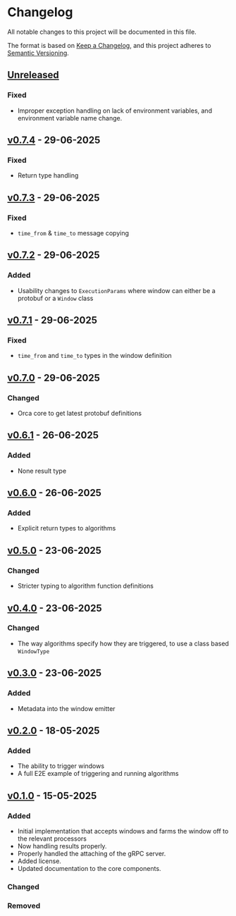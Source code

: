 # Changelog

All notable changes to this project will be documented in this file.

The format is based on [Keep a Changelog](https://keepachangelog.com/en/1.1.0/),
and this project adheres to [Semantic Versioning](https://semver.org/spec/v2.0.0.html).

## [Unreleased]

### Fixed

- Improper exception handling on lack of environment variables, and environment variable name change.

## [v0.7.4] - 29-06-2025

### Fixed

- Return type handling

## [v0.7.3] - 29-06-2025

### Fixed

- `time_from` & `time_to` message copying

## [v0.7.2] - 29-06-2025

### Added

- Usability changes to `ExecutionParams` where window can either be a protobuf or a `Window` class

## [v0.7.1] - 29-06-2025

### Fixed

- `time_from` and `time_to` types in the window definition

## [v0.7.0] - 29-06-2025

### Changed

- Orca core to get latest protobuf definitions

## [v0.6.1] - 26-06-2025

### Added

- None result type

## [v0.6.0] - 26-06-2025

### Added

- Explicit return types to algorithms

## [v0.5.0] - 23-06-2025

### Changed

- Stricter typing to algorithm function definitions

## [v0.4.0] - 23-06-2025

### Changed

- The way algorithms specify how they are triggered, to use a class based `WindowType`

## [v0.3.0] - 23-06-2025

### Added

- Metadata into the window emitter

## [v0.2.0] - 18-05-2025

### Added

- The ability to trigger windows
- A full E2E example of triggering and running algorithms

## [v0.1.0] - 15-05-2025

### Added

- Initial implementation that accepts windows and farms the window off to the relevant processors
- Now handling results properly.
- Properly handled the attaching of the gRPC server.
- Added license.
- Updated documentation to the core components.

### Changed

### Removed

[unreleased]: https://github.com/Predixus/Orca/compare/v0.7.4...HEAD
[v0.7.4]: https://github.com/Predixus/Orca/compare/v0.7.3...v0.7.4
[v0.7.3]: https://github.com/Predixus/Orca/compare/v0.7.2...v0.7.3
[v0.7.2]: https://github.com/Predixus/Orca/compare/v0.7.1...v0.7.2
[v0.7.1]: https://github.com/Predixus/Orca/compare/v0.7.0...v0.7.1
[v0.7.0]: https://github.com/Predixus/Orca/compare/v0.6.1...v0.7.0
[v0.6.1]: https://github.com/Predixus/Orca/compare/v0.6.0...v0.6.1
[v0.6.0]: https://github.com/Predixus/Orca/compare/v0.5.0...v0.6.0
[v0.5.0]: https://github.com/Predixus/Orca/compare/v0.4.0...v0.5.0
[v0.4.0]: https://github.com/Predixus/Orca/compare/v0.3.0...v0.4.0
[v0.3.0]: https://github.com/Predixus/Orca/compare/v0.2.0...v0.3.0
[v0.2.0]: https://github.com/Predixus/Orca/compare/v0.1.0...v0.2.0
[v0.1.0]: https://github.com/Predixus/Orca/compare/v0.1.0...v0.1.0
